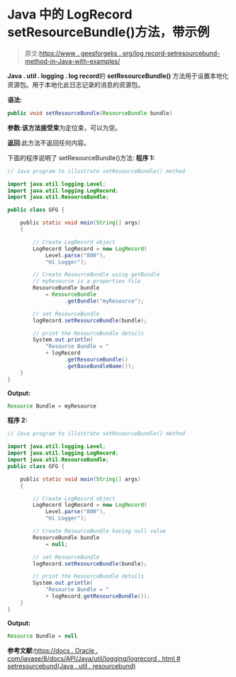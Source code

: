 # Java 中的 LogRecord setResourceBundle()方法，带示例

> 原文:[https://www . geesforgeks . org/log record-setresourcebund-method-in-Java-with-examples/](https://www.geeksforgeeks.org/logrecord-setresourcebundle-method-in-java-with-examples/)

**Java . util . logging . log record**的 **setResourceBundle()** 方法用于设置本地化资源包。用于本地化此日志记录的消息的资源包。

**语法:**

```java
public void setResourceBundle(ResourceBundle bundle)

```

**参数:**该方法接受**束**为定位束，可以为空。

**返回**:此方法不返回任何内容。

下面的程序说明了 setResourceBundle()方法:
**程序 1:**

```java
// Java program to illustrate setResourceBundle() method

import java.util.logging.Level;
import java.util.logging.LogRecord;
import java.util.ResourceBundle;

public class GFG {

    public static void main(String[] args)
    {

        // Create LogRecord object
        LogRecord logRecord = new LogRecord(
            Level.parse("800"),
            "Hi Logger");

        // Create ResourceBundle using getBundle
        // myResource is a properties file
        ResourceBundle bundle
            = ResourceBundle
                  .getBundle("myResource");

        // set ResourceBundle
        logRecord.setResourceBundle(bundle);

        // print the ResourceBundle details
        System.out.println(
            "Resource Bundle = "
            + logRecord
                  .getResourceBundle()
                  .getBaseBundleName());
    }
}
```

**Output:**

```java
Resource Bundle = myResource

```

**程序 2:**

```java
// Java program to illustrate setResourceBundle() method

import java.util.logging.Level;
import java.util.logging.LogRecord;
import java.util.ResourceBundle;
public class GFG {

    public static void main(String[] args)
    {

        // Create LogRecord object
        LogRecord logRecord = new LogRecord(
            Level.parse("800"),
            "Hi Logger");

        // Create ResourceBundle having null value
        ResourceBundle bundle
            = null;

        // set ResourceBundle
        logRecord.setResourceBundle(bundle);

        // print the ResourceBundle details
        System.out.println(
            "Resource Bundle = "
            + logRecord.getResourceBundle());
    }
}
```

**Output:**

```java
Resource Bundle = null

```

**参考文献:**[https://docs . Oracle . com/javase/8/docs/API/Java/util/logging/logrecord . html # setresourcebund(Java . util . resourcebund)](https://docs.oracle.com/javase/8/docs/api/java/util/logging/LogRecord.html#setResourceBundle(java.util.ResourceBundle))